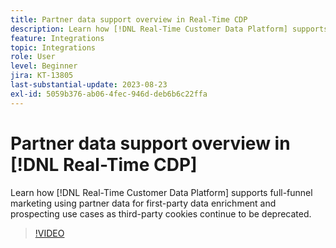 ```yaml
---
title: Partner data support overview in Real-Time CDP
description: Learn how [!DNL Real-Time Customer Data Platform] supports full-funnel marketing using partner data for first-party data enrichment and prospecting use cases as third-party cookies continue to be deprecated. 
feature: Integrations
topic: Integrations
role: User
level: Beginner
jira: KT-13805
last-substantial-update: 2023-08-23
exl-id: 5059b376-ab06-4fec-946d-deb6b6c22ffa
---
```

# Partner data support overview in [!DNL Real-Time CDP]

Learn how [!DNL Real-Time Customer Data Platform] supports full-funnel marketing using partner data for first-party data enrichment and prospecting use cases as third-party cookies continue to be deprecated. 

>[!VIDEO](https://video.tv.adobe.com/v/3422855/?learn=on)
